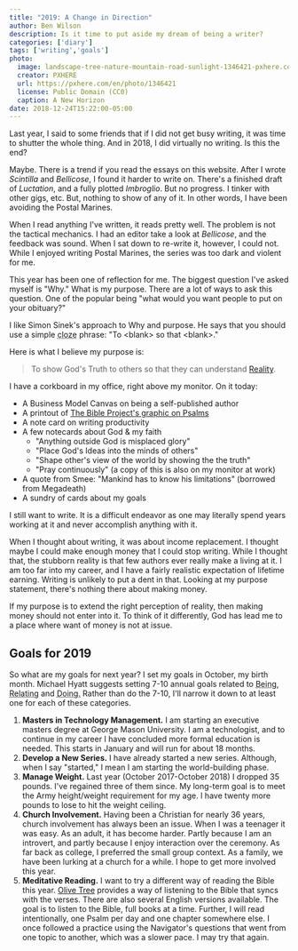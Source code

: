 ```yaml
---
title: "2019: A Change in Direction"
author: Ben Wilson
description: Is it time to put aside my dream of being a writer?
categories: ['diary']
tags: ['writing','goals']
photo:
  image: landscape-tree-nature-mountain-road-sunlight-1346421-pxhere.com.jpg
  creator: PXHERE
  url: https://pxhere.com/en/photo/1346421
  license: Public Domain (CC0)
  caption: A New Horizon
date: 2018-12-24T15:22:00-05:00
---
```


Last year, I said to some friends that if I did not get busy writing, it was time to shutter the whole thing. And in 2018, I did virtually no writing. Is this the end?

<!--more-->

Maybe. There is a trend if you read the essays on this website. After I wrote _Scintilla_ and _Bellicose_, I found it harder to write on. There's a finished draft of _Luctation_, and a fully plotted _Imbroglio_. But no progress. I tinker with other gigs, etc. But, nothing to show of any of it. In other words, I have been avoiding the Postal Marines.

When I read anything I've written, it reads pretty well.  The problem is not the tactical mechanics. I had an editor take a look at _Bellicose_, and the feedback was sound. When I sat down to re-write it, however, I could not. While I enjoyed writing Postal Marines, the series was too dark and violent for me.

This year has been one of reflection for me. The biggest question I've asked myself is "Why." What is my purpose. There are a lot of ways to ask this question. One of the popular being "what would you want people to put on your obituary?"

I like Simon Sinek's approach to Why and purpose. He says that you should use a simple <abbr title='of, relating to, or being a test of reading comprehension that involves having the person being tested supply words which have been systematically deleted from a text'>cloze</abbr> phrase: "To &lt;blank&gt; so that &lt;blank&gt;."


Here is what I believe my purpose is:

> To show God's Truth to others so that they can understand [Reality](https://merovx.io/rom11823).

I have a corkboard in my office, right above my monitor. On it today:

* A Business Model Canvas on being a self-published author
* A printout of [The Bible Project's graphic on Psalms](https://www.youtube.com/watch?v=j9phNEaPrv8)
* A note card on writing productivity
* A few notecards about God & my faith
  - "Anything outside God is misplaced glory"
  - "Place God's Ideas into the minds of others"
  - "Shape other's view of the world by showing the the truth"
  - "Pray continuously" (a copy of this is also on my monitor at work)
* A quote from Smee: "Mankind has to know his limitations" (borrowed from Megadeath)
* A sundry of cards about my goals

I still want to write. It is a difficult endeavor as one may literally spend years working at it and never accomplish anything with it.

When I thought about writing, it was about income replacement. I thought maybe I could make enough money that I could stop writing. While I thought that, the stubborn reality is that few authors ever really make a living at it. I am too far into my career, and I have a fairly realistic expectation of lifetime earning. Writing is unlikely to put a dent in that. Looking at my purpose statement, there's nothing there about making money.

If my purpose is to extend the right perception of reality, then making money should not enter into it. To think of it differently, God has lead me to a place where want of money is not at issue.

## Goals for 2019

So what are my goals for next year? I set my goals in October, my birth month. Michael Hyatt suggests setting 7-10 annual goals related to
<abbr title="physical, spiritual, intellectual">Being,</abbr>
<abbr title="friends, family, community">Relating</abbr> and
<abbr title="work, hobbies, money">Doing.</abbr>
Rather than do the 7-10, I'll narrow it down to at least one for each of these categories.

1. **Masters in Technology Management.** I am starting an executive masters degree at George Mason University. I am a technologist, and to continue in my career I have concluded more formal education is needed. This starts in January and will run for about 18 months.<!-- Being, Doing -->
2. **Develop a New Series.** I have already started a new series. Although, when I say "started," I mean I am starting the world-building phase.<!-- Doing -->
3. **Manage Weight.** Last year (October 2017-October 2018) I dropped 35 pounds. I've regained three of them since. My long-term goal is to meet the Army height/weight requirement for my age. I have twenty more pounds to lose to hit the weight ceiling.<!-- Being -->
4. **Church Involvement.** Having been a Christian for nearly 36 years, church involvement has always been an issue. When I was a teenager it was easy. As an adult, it has become harder. Partly because I am an introvert, and partly because I enjoy interaction over the ceremony. As far back as college, I preferred the small group context. As a family, we have been lurking at a church for a while. I hope to get more involved this year.<!-- Relating, Being -->
5. **Meditative Reading.** I want to try a different way of reading the Bible this year. [Olive Tree](https://merovx.io/2GFoYmY) provides a way of listening to the Bible that syncs with the verses. There are also several English versions available. The goal is to listen to the Bible, full books at a time. Further, I will read intentionally, one Psalm per day and one chapter somewhere else. I once followed a practice using the Navigator's questions that went from one topic to another, which was a slower pace. I may try that again.
